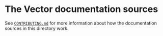 # The Vector documentation sources

See [`CONTRIBUTING.md`][contrib] for more information about how the documentation sources in this
directory work.

[contrib]: ../../CONTRIBUTING.md#documentation
